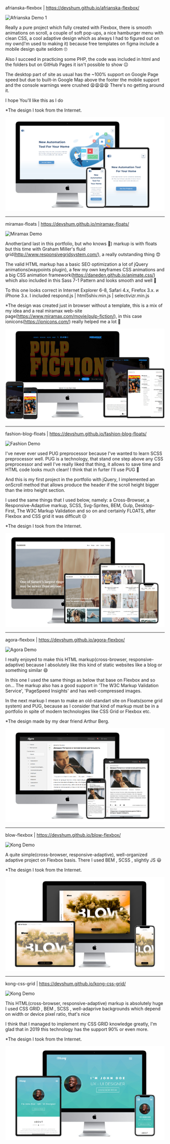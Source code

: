 afrianska-flexbox | https://devshum.github.io/afrianska-flexbox/

![Afrianska Demo 1](demo/afrianska-demo-1.gif)

Really a pure project which fully created with Flexbox, there is smooth animations on scroll, a couple of soft pop-ups, a nice hamburger menu with clean CSS, a cool adaptive design which as always I had to figured out on my own(I'm used to making it) because free templates on figma include a mobile design quite seldom 🙄

Also I succeed in practicing some PHP, the code was included in html and the folders but on GitHub Pages it isn't possible to show 😐

The desktop part of site as usual has the ~100% support on Google Page speed but due to built-in Google Map above the footer the mobile support and the console warnings were crushed 😫😫😫😫 There's no getting around it. 

I hope You'll like this as I do 

*The design I took from the Internet.


![Afrianska Preview](preview/afrianska.jpg)

---------------------

miramax-floats | https://devshum.github.io/miramax-floats/

![Miramax Demo](demo/miramax-demo.gif)

Another(and last in this portfolio, but who knows 🤣) markup is with floats but this time with Graham Miller's fluid grid(http://www.responsivegridsystem.com/), a really outstanding thing 😍

The valid HTML markup has a basic SEO optimization a lot of jQuery animations(waypoints plugin), a few my own keyframes CSS animations and a big CSS animation framework(https://daneden.github.io/animate.css/) which also included in this Sass 7-1 Pattern and looks smooth and well 🙂

To this one looks correct in Internet Explorer 6-8, Safari 4.x, Firefox 3.x. и iPhone 3.x. I included respond.js | html5shiv.min.js | selectivizr.min.js

*The design was created just in browser without a template,
this is a mix of my idea and a real miramax web-site page(https://www.miramax.com/movie/pulp-fiction/),
in this case ionicons(https://ionicons.com/) really helped me a lot 🎅


![Pulp Fiction Preview](preview/pulp-fiction.jpg)

---------------------

fashion-blog-floats | https://devshum.github.io/fashion-blog-floats/

![Fashion Demo](demo/fashion-demo.gif)

I've never ever used PUG preprocessor because I've wanted to learn SCSS preprocessor well. PUG is a technology, that stand one step above any CSS preprocessor and well I've really liked that thing, it allows to save time and HTML code looks much clean! I think that in furter I'll use PUG 🤠

And this is my first project in the portfolio with jQuery, I implemented an onScroll method that allows produce the header if the scroll height bigger than the intro height section.

I used the same things that I used below, namely: a Cross-Browser, a Responsive-Adaptive markup, SCSS, Svg-Sprites, BEM, Gulp, Desktop-First, The W3C Markup Validation and so on and certainly FLOATS, after Flexbox and CSS grid it was difficult 😥

*The design I took from the Internet. 

![Fashion Blog Preview](preview/fashion-blog-floats.jpg)

---------------------

agora-flexbox | https://devshum.github.io/agora-flexbox/

![Agora Demo](demo/agora-demo.gif)

I really enjoyed to make this HTML markup(cross-browser, responsive-adaptive) because I absolutely like this kind of static websites like a blog or something similar 😄

In this one I used the same things as below that base on Flexbox and so on...
The markup also has a good support in 'The W3C Markup Validation Service', 'PageSpeed Insights' and has well-compressed images.

In the next markup I mean to make an old-standart site on Floats(some grid system) and PUG, because as I consider that kind of markup must be in a portfolio in spite of modern technologies like CSS Grid or Flexbox etc.

*The design made by my dear friend Arthur Berg. 

![Agora Preview](preview/agora-flexbox.jpg)

---------------------

blow-flexbox | https://devshum.github.io/blow-flexbox/

![Kong Demo](demo/blow-demo.gif)

A quite simple(cross-browser, responsive-adaptive), well-organized adaptive project on Flexbox basis. There I used BEM , SCSS , slightly JS 😃

*The design I took from the Internet. 

![Blow Preview](preview/blow-flexbox.jpg)

---------------------

kong-css-grid | https://devshum.github.io/kong-css-grid/

![Kong Demo](demo/kong-demo.gif)

This HTML(cross-browser, responsive-adaptive) markup is absolutely huge  I used CSS GRID , BEM , SCSS , well-adaprive backgrounds which depend on width or device pixel ratio, that's nice

I think that I managed to implement my CSS GRID knowledge greatly, I'm glad that in 2019 this technology has the support 90% or even more.

*The design I took from the Internet.

![Kong Preview](preview/kong-css-grid.jpg)



